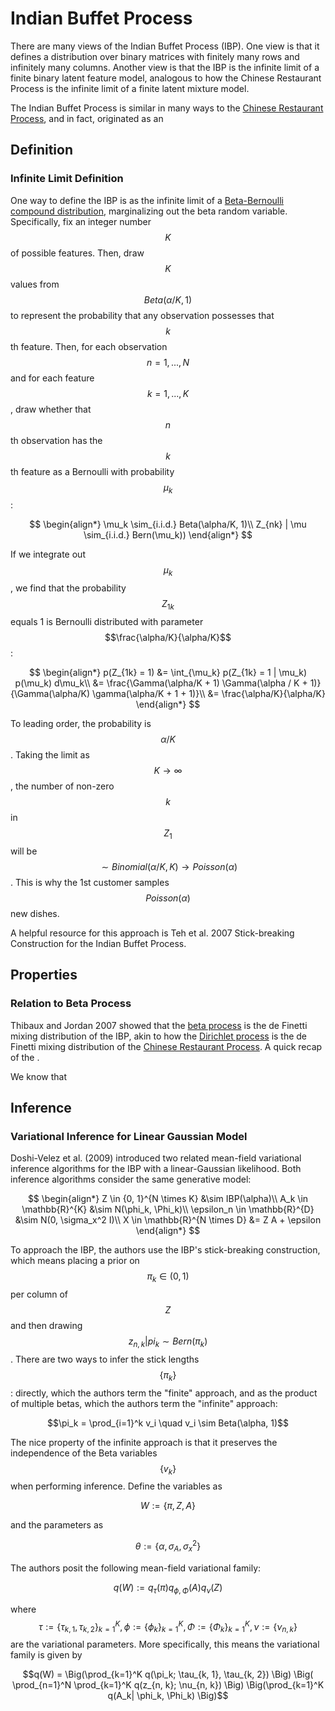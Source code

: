 # Indian Buffet Process

There are many views of the Indian Buffet Process (IBP). One view
is that it defines a distribution over binary matrices with finitely
many rows and infinitely many columns. Another view is that the IBP is
the infinite limit of a finite binary latent feature model, analogous
to how the Chinese Restaurant Process is the infinite limit of
a finite latent mixture model.

The Indian Buffet Process is similar in many ways to the [Chinese 
Restaurant Process](chinese_restaurant_process.md), and in fact,
originated as an 

## Definition

### Infinite Limit Definition

One way to define the IBP is as the infinite limit of a [Beta-Bernoulli
compound distribution](../probability/beta_binomial_distribution.md), marginalizing out the 
beta random variable. Specifically, fix an integer number $$K$$ of possible features. Then,
draw $$K$$ values from $$Beta(\alpha / K, 1)$$ to represent the probability that any observation
possesses that $$k$$th feature. Then, for each observation $$n = 1, ..., N$$ and for each
feature $$k = 1, ..., K$$, draw whether that $$n$$th observation has the $$k$$th feature as 
a Bernoulli with probability $$\mu_k$$:

$$
\begin{align*}
\mu_k \sim_{i.i.d.} Beta(\alpha/K, 1)\\
Z_{nk} | \mu \sim_{i.i.d.} Bern(\mu_k))
\end{align*}
$$

If we integrate out $$\mu_k$$, we find that the probability $$Z_{1k}$$ equals 1 is Bernoulli
distributed with parameter $$\frac{\alpha/K}{\alpha/K}$$:

$$
\begin{align*}
p(Z_{1k} = 1) &= \int_{\mu_k} p(Z_{1k} = 1 | \mu_k) p(\mu_k) d\mu_k\\
&= \frac{\Gamma(\alpha/K + 1) \Gamma(\alpha / K + 1)}{\Gamma(\alpha/K) \gamma(\alpha/K + 1 + 1)}\\
&= \frac{\alpha/K}{\alpha/K}
\end{align*}
$$

To leading order, the probability is $$\alpha/K$$. Taking the limit as $$K \rightarrow \infty$$,
the number of non-zero $$k$$ in $$Z_{1}$$ will be $$ \sim Binomial(\alpha/K, K) 
\rightarrow Poisson(\alpha)$$. This is why the 1st customer samples $$Poisson(\alpha)$$ new dishes.

A helpful resource for this approach is Teh et al. 2007 Stick-breaking Construction for the 
Indian Buffet Process.

## Properties

### Relation to Beta Process

Thibaux and Jordan 2007 showed that the [beta process](beta_process.md) is the
de Finetti mixing distribution of the IBP, akin to how the [Dirichlet process](dirichlet_process.md)
is the de Finetti mixing distribution of the [Chinese Restaurant Process](chinese_restaurant_process.md).
A quick recap of the .

We know that 

## Inference

### Variational Inference for Linear Gaussian Model

Doshi-Velez et al. (2009) introduced two related mean-field variational inference algorithms
for the IBP with a linear-Gaussian likelihood. Both inference
algorithms consider the same generative model:

$$
\begin{align*}
Z \in {0, 1}^{N \times K} &\sim IBP(\alpha)\\ 
A_k \in \mathbb{R}^{K} &\sim N(\phi_k, \Phi_k)\\
\epsilon_n \in \mathbb{R}^{D} &\sim N(0, \sigma_x^2 I)\\ 
X \in \mathbb{R}^{N \times D} &= Z A + \epsilon
\end{align*}
$$

To approach the IBP, the authors use the IBP's stick-breaking construction, which
means placing a prior on $$\pi_k \in (0, 1)$$ per column of $$Z$$ and then drawing 
$$z_{n, k}| pi_k \sim Bern(\pi_k)$$. There are two ways to infer the stick lengths
$$\{\pi_k\}$$: directly, which the authors term the "finite" approach, and as the 
product of multiple betas, which the authors term the "infinite" approach:

$$\pi_k = \prod_{i=1}^k v_i \quad v_i \sim Beta(\alpha, 1)$$

The nice property of the infinite approach is that it preserves the independence of the
Beta variables $$\{v_k\}$$ when performing inference. Define the variables as

$$ W := \{ \pi, Z, A\}$$

and the parameters as

$$\theta := \{\alpha, \sigma_A, \sigma_x^2\} $$

The authors posit the following mean-field variational family:

$$q(W) := q_{\tau}(\pi) q_{\phi, \Phi}(A) q_{\nu}(Z)$$

where $$\tau := \{\tau_{k, 1}, \tau_{k, 2} \}_{k=1}^K, \phi := \{\phi_k\}_{k=1}^K,
\Phi := \{\Phi_k\}_{k=1}^K, \nu := \{\nu_{n, k} \}$$ are the variational parameters. More specifically,
this means the variational family is given by

$$q(W) = \Big(\prod_{k=1}^K q(\pi_k; \tau_{k, 1}, \tau_{k, 2}) \Big) \Big( \prod_{n=1}^N \prod_{k=1}^K
q(z_{n, k}; \nu_{n, k}) \Big) \Big(\prod_{k=1}^K q(A_k| \phi_k, \Phi_k) \Big)$$